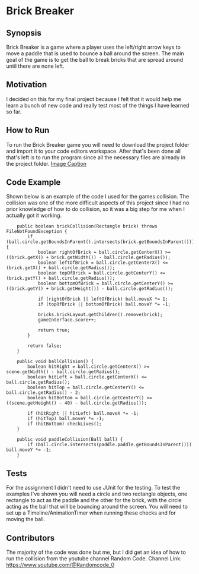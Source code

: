 # Brick Breaker

## Synopsis
Brick Breaker is a game where a player uses the left/right arrow keys to move a paddle that is used to bounce a ball around the screen. The main goal of the game is to get the ball to break bricks that are spread around until there are none left.

## Motivation
I decided on this for my final project because I felt that it would help me learn a bunch of new code and really test most of the things I have learned so far.

## How to Run
To run the Brick Breaker game you will need to download the project folder and import it to your code editors workspace. After that's been done all that's left is to run the program since all the necessary files are already in the project folder. 
[Image Caption](BrickBreakerScreen.png)

## Code Example
Shown below is an example of the code I used for the games collision. The collision was one of the more difficult aspects of this project since I had no prior knowledge of how to do collision, so it was a big step for me when I actually got it working.
```
	public boolean brickCollision(Rectangle brick) throws FileNotFoundException {
		if (ball.circle.getBoundsInParent().intersects(brick.getBoundsInParent())) {
	        boolean rightOfBrick = ball.circle.getCenterX() >= ((brick.getX() + brick.getWidth()) - ball.circle.getRadius());
	        boolean leftOfBrick = ball.circle.getCenterX() <= (brick.getX() + ball.circle.getRadius());
	        boolean topOfBrick = ball.circle.getCenterY() <= (brick.getY() + ball.circle.getRadius());
	        boolean bottomOfBrick = ball.circle.getCenterY() >= ((brick.getY() + brick.getHeight()) - ball.circle.getRadius());
	
	        if (rightOfBrick || leftOfBrick) ball.moveX *= 1;
	        if (topOfBrick || bottomOfBrick) ball.moveY *= -1;
	        
	        bricks.brickLayout.getChildren().remove(brick);
	        gameInterface.score++;
	        
	        return true;
		}
		
		return false;
	}
	
	public void ballCollision() {
		boolean hitRight = ball.circle.getCenterX() >= scene.getWidth() - ball.circle.getRadius();
		boolean hitLeft = ball.circle.getCenterX() <= ball.circle.getRadius();
		boolean hitTop = ball.circle.getCenterY() <= ball.circle.getRadius() - 2;
		boolean hitBottom = ball.circle.getCenterY() >= ((scene.getHeight() - 40) - ball.circle.getRadius());
		
		if (hitRight || hitLeft) ball.moveX *= -1;
		if (hitTop) ball.moveY *= -1;
		if (hitBottom) checkLives();
	}
	
	public void paddleCollision(Ball ball) {
		if (ball.circle.intersects(paddle.paddle.getBoundsInParent())) ball.moveY *= -1;
	}
```

## Tests
For the assignment I didn't need to use JUnit for the testing. To test the examples I've shown you will need a circle and two rectangle objects, one rectangle to act as the paddle and the other for the brick, with the circle acting as the ball that will be bouncing around the screen. You will need to set up a Timeline/AnimationTimer when running these checks and for moving the ball.

## Contributors
The majority of the code was done but me, but I did get an idea of how to run the collision from the youtube channel Random Code.
Channel Link: https://www.youtube.com/@Randomcode_0